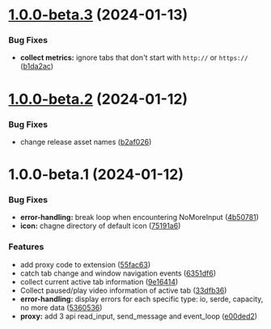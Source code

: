 # [1.0.0-beta.3](https://github.com/TickLabVN/tpulse-browser-extension/compare/v1.0.0-beta.2...v1.0.0-beta.3) (2024-01-13)


### Bug Fixes

* **collect metrics:** ignore tabs that don't start with `http://` or `https://` ([b1da2ac](https://github.com/TickLabVN/tpulse-browser-extension/commit/b1da2ac0b3bc6b03264d1f7a038a722d64eb5251))

# [1.0.0-beta.2](https://github.com/TickLabVN/tpulse-browser-extension/compare/v1.0.0-beta.1...v1.0.0-beta.2) (2024-01-12)


### Bug Fixes

* change release asset names ([b2af026](https://github.com/TickLabVN/tpulse-browser-extension/commit/b2af02642e0e5bd49d091647061df533e5f37538))

# 1.0.0-beta.1 (2024-01-12)


### Bug Fixes

* **error-handling:** break loop when encountering NoMoreInput ([4b50781](https://github.com/TickLabVN/tpulse-browser-extension/commit/4b507815e7cda4eabcc495f2fa16174a07f6d944))
* **icon:** chagne directory of default icon ([75191a6](https://github.com/TickLabVN/tpulse-browser-extension/commit/75191a63be794d94e751420c2f50c40271f50317))


### Features

* add proxy code to extension ([55fac63](https://github.com/TickLabVN/tpulse-browser-extension/commit/55fac63d5e5bb8f11a2f2c0dc7b98b28e689888e))
* catch tab change and window navigation events ([6351df6](https://github.com/TickLabVN/tpulse-browser-extension/commit/6351df62e4e2d79338cf4c019c2a0cd1a04121d3))
* collect current active tab information ([9e16414](https://github.com/TickLabVN/tpulse-browser-extension/commit/9e16414427c441d4f422d8885cdf4ef281357764))
* Collect paused/play video information of active tab ([33dfb36](https://github.com/TickLabVN/tpulse-browser-extension/commit/33dfb36e11fe84f53a5b445684b2112ed13cd20b))
* **error-handling:** display errors for each specific type: io, serde, capacity, no more data ([5360536](https://github.com/TickLabVN/tpulse-browser-extension/commit/536053632bb6dce3a64d5bf77b2d482d3b042ef2))
* **proxy:** add 3 api  read_input, send_message and event_loop ([e00ded2](https://github.com/TickLabVN/tpulse-browser-extension/commit/e00ded22d17b06cfe4318a1d213b254b16ba52e7))
